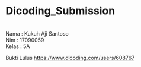 # Dicoding_Submission

<br> Nama : Kukuh Aji Santoso
<br> Nim  : 17090059
<br> Kelas : 5A

Bukti Lulus https://www.dicoding.com/users/608767
